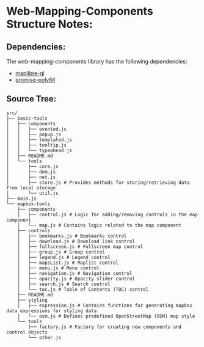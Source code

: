 # Web-Mapping-Components Structure Notes:

## Dependencies:
The web-mapping-components library has the following dependencies;

* [maplibre-gl](https://www.npmjs.com/package/maplibre-gl)
* [promise-polyfill](https://www.npmjs.com/package/promise-polyfill)

## Source Tree:
```
src/
├── basic-tools
│   ├── components
│   │   ├── evented.js
│   │   ├── popup.js
│   │   ├── templated.js
│   │   ├── tooltip.js
│   │   └── typeahead.js
│   ├── README.md
│   └── tools
│       ├── core.js
│       ├── dom.js
│       ├── net.js
│       ├── store.js # Provides methods for storing/retrieving data from local storage
│       └── util.js
├── main.js
└── mapbox-tools
    ├── components
    │   ├── control.js # Logic for adding/removing controls in the map component
    │   └── map.js # Contains logic related to the map component
    ├── controls
    │   ├── bookmarks.js # Bookmarks control
    │   ├── download.js # Download link control
    │   ├── fullscreen.js # Fullscreen map control
    │   ├── group.js # Group control
    │   ├── legend.js # Legend control
    │   ├── mapsList.js # Maplist control
    │   ├── menu.js # Menu control
    │   ├── navigation.js # Navigation control
    │   ├── opacity.js # Opacity slider control
    │   ├── search.js # Search control
    │   └── toc.js # Table of Contents (TOC) control
    ├── README.md
    ├── styling
    │   ├── expression.js # Contains functions for generating mapbox data expressions for styling data
    │   └── osm.js # Defines predefined OpenStreetMap (OSM) map style
    └── tools
        ├── factory.js # Factory for creating new components and control objects
        └── other.js
```
